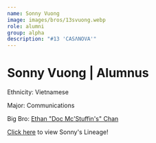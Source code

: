 ```yaml
---
name: Sonny Vuong
image: images/bros/13svuong.webp
role: alumni
group: alpha
description: "#13 'CASΛNOVA'"
---
```


# Sonny Vuong | Alumnus
Ethnicity: Vietnamese

Major: Communications

Big Bro: [Ethan "Doc Mc'Stuffin's" Chan](01echan)

[Click here](/ujis/) to view Sonny's Lineage!